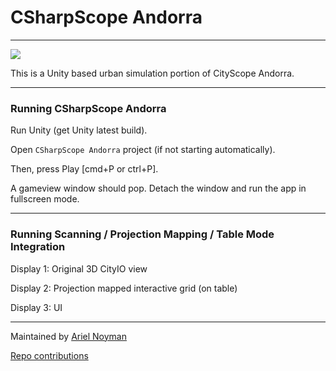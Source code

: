 # CSharpScope Andorra 
------

![](https://github.com/RELNO/CSharpScope_Andorra/blob/master/giphy.gif)


This is a Unity based urban simulation portion of CityScope Andorra. 

-------------

### Running CSharpScope Andorra

Run Unity (get Unity latest build). 

Open `CSharpScope Andorra` project (if not starting automatically). 

Then, press Play [cmd+P or ctrl+P]. 

A gameview window should pop. Detach the window and run the app in fullscreen mode. 

-------------

### Running Scanning / Projection Mapping / Table Mode Integration

Display 1: Original 3D CityIO view

Display 2: Projection mapped interactive grid (on table)

Display 3: UI

_____

Maintained by [Ariel Noyman](arielnoyman.com)

[Repo contributions](https://github.com/CityScope/CS_Andorra_Unity/graphs/contributors)

